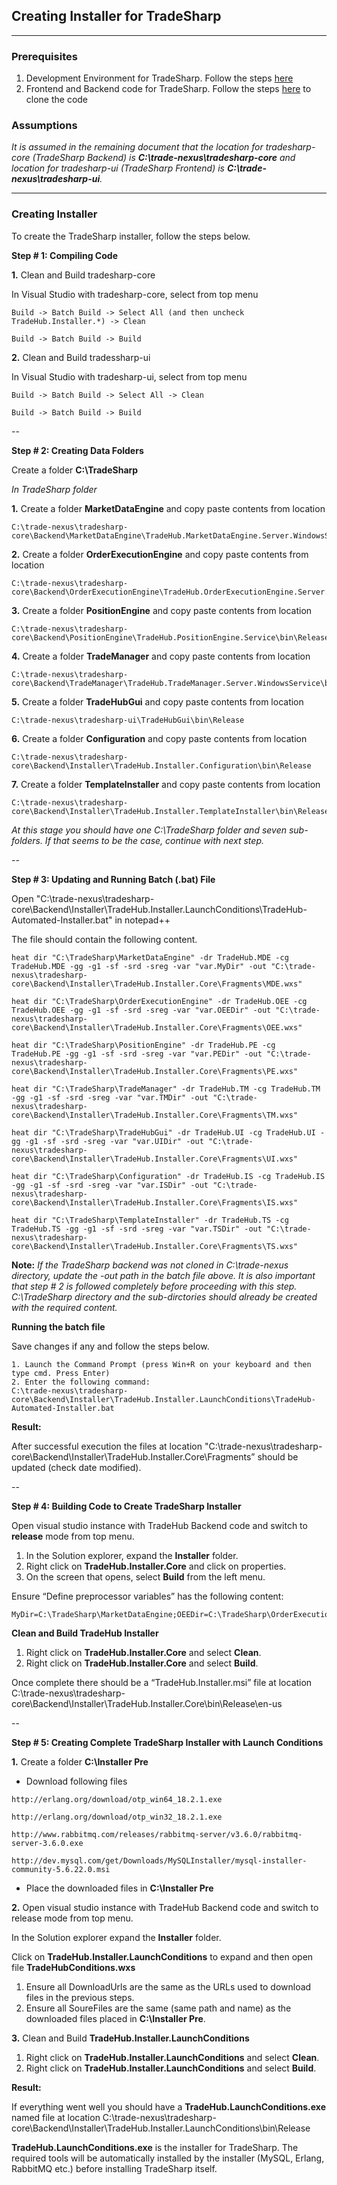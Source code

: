 ## **Creating Installer for TradeSharp** ##

***

### Prerequisites ###
1. Development Environment for TradeSharp. Follow the steps [here](https://github.com/trade-nexus/tradesharp-core#installation)
2. Frontend and Backend code for TradeSharp. Follow the steps [here](https://github.com/trade-nexus/tradesharp-core#code-cloning) to clone the code


### Assumptions ###

_It is assumed in the remaining document that the location for tradesharp-core (TradeSharp Backend) is **C:\trade-nexus\tradesharp-core** and location for tradesharp-ui (TradeSharp Frontend) is **C:\trade-nexus\tradesharp-ui**._ 

***

### Creating Installer ###

To create the TradeSharp installer, follow the steps below.

**Step # 1: Compiling Code**

**1.** Clean and Build tradesharp-core

In Visual Studio with tradesharp-core, select from top menu 

```
Build -> Batch Build -> Select All (and then uncheck TradeHub.Installer.*) -> Clean

Build -> Batch Build -> Build
```

**2.** Clean and Build tradessharp-ui

In Visual Studio with tradesharp-ui, select from top menu 

```
Build -> Batch Build -> Select All -> Clean

Build -> Batch Build -> Build
```

--

**Step # 2: Creating Data Folders**

Create a folder **C:\TradeSharp**

*In TradeSharp folder*

**1.**  Create a folder **MarketDataEngine** and copy paste contents from location

```
C:\trade-nexus\tradesharp-core\Backend\MarketDataEngine\TradeHub.MarketDataEngine.Server.WindowsService\bin\Release
```

**2.**  Create a folder **OrderExecutionEngine** and copy paste contents from location

```
C:\trade-nexus\tradesharp-core\Backend\OrderExecutionEngine\TradeHub.OrderExecutionEngine.Server.WindowsService\bin\Release
```

**3.**  Create a folder **PositionEngine** and copy paste contents from location

```
C:\trade-nexus\tradesharp-core\Backend\PositionEngine\TradeHub.PositionEngine.Service\bin\Release
```

**4.**  Create a folder **TradeManager** and copy paste contents from location

```
C:\trade-nexus\tradesharp-core\Backend\TradeManager\TradeHub.TradeManager.Server.WindowsService\bin\Release
```

**5.**  Create a folder **TradeHubGui** and copy paste contents from location

```
C:\trade-nexus\tradesharp-ui\TradeHubGui\bin\Release
```

**6.**  Create a folder **Configuration** and copy paste contents from location

```
C:\trade-nexus\tradesharp-core\Backend\Installer\TradeHub.Installer.Configuration\bin\Release
```

**7.**  Create a folder **TemplateInstaller** and copy paste contents from location

```
C:\trade-nexus\tradesharp-core\Backend\Installer\TradeHub.Installer.TemplateInstaller\bin\Release
```

*At this stage you should have one C:\TradeSharp folder and seven sub-folders. If that seems to be the case, continue with next step.* 

--

**Step # 3: Updating and Running Batch (.bat) File**

Open "C:\trade-nexus\tradesharp-core\Backend\Installer\TradeHub.Installer.LaunchConditions\TradeHub-Automated-Installer.bat" in notepad++

The file should contain the following content.

```
heat dir "C:\TradeSharp\MarketDataEngine" -dr TradeHub.MDE -cg TradeHub.MDE -gg -g1 -sf -srd -sreg -var "var.MyDir" -out "C:\trade-nexus\tradesharp-core\Backend\Installer\TradeHub.Installer.Core\Fragments\MDE.wxs"

heat dir "C:\TradeSharp\OrderExecutionEngine" -dr TradeHub.OEE -cg TradeHub.OEE -gg -g1 -sf -srd -sreg -var "var.OEEDir" -out "C:\trade-nexus\tradesharp-core\Backend\Installer\TradeHub.Installer.Core\Fragments\OEE.wxs"

heat dir "C:\TradeSharp\PositionEngine" -dr TradeHub.PE -cg TradeHub.PE -gg -g1 -sf -srd -sreg -var "var.PEDir" -out "C:\trade-nexus\tradesharp-core\Backend\Installer\TradeHub.Installer.Core\Fragments\PE.wxs"

heat dir "C:\TradeSharp\TradeManager" -dr TradeHub.TM -cg TradeHub.TM -gg -g1 -sf -srd -sreg -var "var.TMDir" -out "C:\trade-nexus\tradesharp-core\Backend\Installer\TradeHub.Installer.Core\Fragments\TM.wxs"

heat dir "C:\TradeSharp\TradeHubGui" -dr TradeHub.UI -cg TradeHub.UI -gg -g1 -sf -srd -sreg -var "var.UIDir" -out "C:\trade-nexus\tradesharp-core\Backend\Installer\TradeHub.Installer.Core\Fragments\UI.wxs"

heat dir "C:\TradeSharp\Configuration" -dr TradeHub.IS -cg TradeHub.IS -gg -g1 -sf -srd -sreg -var "var.ISDir" -out "C:\trade-nexus\tradesharp-core\Backend\Installer\TradeHub.Installer.Core\Fragments\IS.wxs"

heat dir "C:\TradeSharp\TemplateInstaller" -dr TradeHub.TS -cg TradeHub.TS -gg -g1 -sf -srd -sreg -var "var.TSDir" -out "C:\trade-nexus\tradesharp-core\Backend\Installer\TradeHub.Installer.Core\Fragments\TS.wxs"
```
**Note:** _If the TradeSharp backend was not cloned in C:\trade-nexus directory, update the -out path in the batch file above. It is also important that step # 2 is followed completely before proceeding with this step. C:\TradeSharp directory and the sub-dirctories should already be created with the required content._ 

 
**Running the batch file**

Save changes if any and follow the steps below.  

```
1. Launch the Command Prompt (press Win+R on your keyboard and then type cmd. Press Enter)
2. Enter the following command:
C:\trade-nexus\tradesharp-core\Backend\Installer\TradeHub.Installer.LaunchConditions\TradeHub-Automated-Installer.bat
```

**Result:**

After successful execution the files at location "C:\trade-nexus\tradesharp-core\Backend\Installer\TradeHub.Installer.Core\Fragments” should be updated (check date modified).

--

**Step # 4: Building Code to Create TradeSharp Installer**

Open visual studio instance with TradeHub Backend code and switch to **release** mode from top menu.

1. In the Solution explorer, expand the **Installer** folder.
1. Right click on **TradeHub.Installer.Core** and click on properties.
1. On the screen that opens, select **Build** from the left menu.

Ensure “Define preprocessor variables” has the following content:

```
MyDir=C:\TradeSharp\MarketDataEngine;OEEDir=C:\TradeSharp\OrderExecutionEngine;PEDir=C:\TradeSharp\PositionEngine;UIDir=C:\TradeSharp\TradeHubGui;ISDir=C:\TradeSharp\Configuration;TMDir=C:\TradeSharp\TradeManager;TSDir=C:\TradeSharp\TemplateInstaller;
```

**Clean and Build TradeHub Installer**

1. Right click on **TradeHub.Installer.Core** and select **Clean**.
1. Right click on **TradeHub.Installer.Core** and select **Build**.

Once complete there should be a “TradeHub.Installer.msi” file at location 
C:\trade-nexus\tradesharp-core\Backend\Installer\TradeHub.Installer.Core\bin\Release\en-us

--

**Step # 5: Creating Complete TradeSharp Installer with Launch Conditions**

**1.**  Create a folder **C:\Installer Pre**

* Download following files

```
http://erlang.org/download/otp_win64_18.2.1.exe

http://erlang.org/download/otp_win32_18.2.1.exe

http://www.rabbitmq.com/releases/rabbitmq-server/v3.6.0/rabbitmq-server-3.6.0.exe

http://dev.mysql.com/get/Downloads/MySQLInstaller/mysql-installer-community-5.6.22.0.msi
```

* Place the downloaded files in **C:\Installer Pre**

**2.**  Open visual studio instance with TradeHub Backend code and switch to release mode from top menu.

In the Solution explorer expand the **Installer** folder.

Click on **TradeHub.Installer.LaunchConditions** to expand and then open file **TradeHubConditions.wxs**

1. Ensure all DownloadUrls are the same as the URLs used to download files in the previous steps.
1. Ensure all SoureFiles are the same (same path and name) as the downloaded files placed in  **C:\Installer Pre**.

**3.**  Clean and Build **TradeHub.Installer.LaunchConditions**

1. Right click on **TradeHub.Installer.LaunchConditions** and select **Clean**.
1. Right click on **TradeHub.Installer.LaunchConditions** and select **Build**.

**Result:**

If everything went well you should have a **TradeHub.LaunchConditions.exe** named file at location 
C:\trade-nexus\tradesharp-core\Backend\Installer\TradeHub.Installer.LaunchConditions\bin\Release

**TradeHub.LaunchConditions.exe** is the installer for TradeSharp. The required tools will be automatically installed by the installer (MySQL, Erlang, RabbitMQ etc.) before installing TradeSharp itself. 

